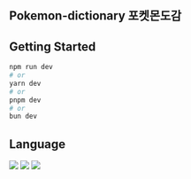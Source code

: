 ## Pokemon-dictionary 포켓몬도감 

## Getting Started

```bash
npm run dev
# or
yarn dev
# or
pnpm dev
# or
bun dev
```

## Language 
 <img src="https://img.shields.io/badge/typescript-3178C6?style=for-the-badge&logo=typescript&logoColor=white" />  <img src="https://img.shields.io/badge/tailwindcss-06B6D4?style=for-the-badge&logo=tailwindcss&logoColor=white" /> <img src="https://img.shields.io/badge/next.js-000000?style=for-the-badge&logo=nextdotjs&logoColor=white" />
